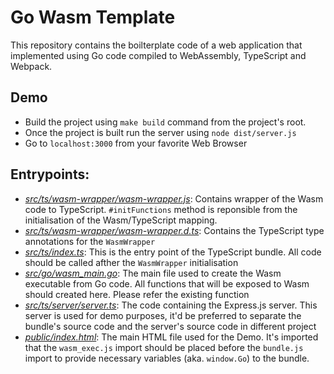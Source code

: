 # Go Wasm Template

This repository contains the boilterplate code of a web application that implemented using Go code compiled to WebAssembly, TypeScript and Webpack.

## Demo

- Build the project using `make build` command from the project's root.
- Once the project is built run the server using `node dist/server.js`
- Go to `localhost:3000` from your favorite Web Browser

## Entrypoints:

- [*src/ts/wasm-wrapper/wasm-wrapper.js*](./src/ts/wasm-wrapper/wasm-wrapper.js): Contains wrapper of the Wasm code to TypeScript. `#initFunctions` method is reponsible from the initialisation of the Wasm/TypeScript mapping.
- [*src/ts/wasm-wrapper/wasm-wrapper.d.ts*](./src/ts/wasm-wrapper/wasm-wrapper.d.ts): Contains the TypeScript type annotations for the `WasmWrapper`
- [*src/ts/index.ts*](./src/ts/index.ts): This is the entry point of the TypeScript bundle. All code should be called afther the `WasmWrapper` initialisation
- [*src/go/wasm_main.go*](./src/go/wasm_main.go): The main file used to create the Wasm executable from Go code. All functions that will be exposed to Wasm should created here. Please refer the existing function
- [*src/ts/server/server.ts*](./src/ts/server/server.ts): The code containing the Express.js server. This server is used for demo purposes, it'd be preferred to separate the bundle's source code and the server's source code in different project 
- [*public/index.html*](./public/index.html): The main HTML file used for the Demo. It's imported that the `wasm_exec.js` import should be placed before the `bundle.js` import to provide necessary variables (aka. `window.Go`) to the bundle. 
